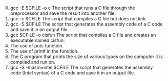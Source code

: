0. gcc -E $CFILE -o c
The script that runs a C file through the preprocessor and save the result into another file.
1. gcc -c $CFILE
The script that compiles a C file but does not link.
2. gcc -S $CFILE
The script that generates the assembly code of a C code and save it in an output file.
3. gcc $CFILE -o cisfun
The script that compiles a C file and creates an executable named cisfun.
4. The use of puts function.
5. The use of printf in the function.
6. The C program that prints the size of various types on the computer it is compiled and run on.
7. gcc -S -masm=intel $CFILE
The script that generates the assembly code (Intel syntax) of a C code and save it in an output file.
